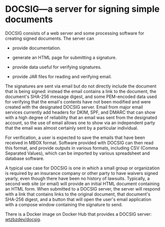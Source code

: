 
# DOCSIG&mdash;a server for signing simple documents

DOCSIG consists of a web server and some processing
software for creating signed documents.  The server
can

- provide documentation.

- generate an HTML page for submitting a signature.

- provide data useful for verifying signatures.

- provide JAR files for reading and verifying email.

The signatures are sent via email but do not directly
include the document that is being signed: instead
the email contains a link to the document, the
document's SHA-256 message digest, and some PEM-encoded
data used for verifying that the email's contents have
not been modified and were created with the designated
DOCSIG server. Email from major email services currently
add headers for DKIM, SPF, and DMARC that can show with
a high degree of reliability that an email was sent from
the designated account, so the use of email allows one
to show via an independent party that the email was almost
certainly sent by a particular individual.

For verification, a user is expected to save the emails
that have been received in MBOX format.  Software provided
with DOCSIG can then read this format, and provide outputs
in various formats, including CSV (Comma Separated Values),
which can be imported by various spreadsheet and database
software.

A typical use case for DOCSIG is one in which a small group
or organization is required by an insurance company or other
party to have waivers signed yearly, even though there have
been no history of lawsuits. Typically, a second web site
(or email) will provide an initial HTML document containing
an HTML form. When submitted to a DOCSIG server, the server
will respond with a link that contains links to the original
document, that document's SHA-256 digest, and a button that
will open the user's email application with a compose window
containing the signature to send.

There is a Docker image on Docker Hub that provides a DOCSIG server:
[wtzbzdev/docsig](https://hub.docker.com/r/wtzbzdev/docsig).

